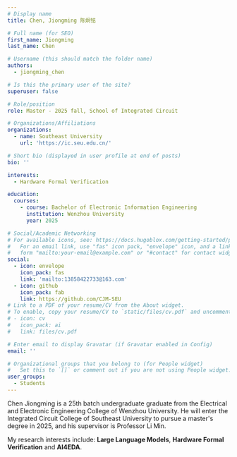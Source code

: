 ```yaml
---
# Display name
title: Chen, Jiongming 陈炯铭

# Full name (for SEO)
first_name: Jiongming
last_name: Chen

# Username (this should match the folder name)
authors:
  - jiongming_chen

# Is this the primary user of the site?
superuser: false

# Role/position
role: Master - 2025 fall, School of Integrated Circuit

# Organizations/Affiliations
organizations:
  - name: Southeast University
    url: 'https://ic.seu.edu.cn/'

# Short bio (displayed in user profile at end of posts)
bio: ''

interests:
  - Hardware Formal Verification

education:
  courses:
    - course: Bachelor of Electronic Information Engineering
      institution: Wenzhou University
      year: 2025

# Social/Academic Networking
# For available icons, see: https://docs.hugoblox.com/getting-started/page-builder/#icons
#   For an email link, use "fas" icon pack, "envelope" icon, and a link in the
#   form "mailto:your-email@example.com" or "#contact" for contact widget.
social:
  - icon: envelope
    icon_pack: fas
    link: 'mailto:13858422733@163.com'
  - icon: github
    icon_pack: fab
    link: https://github.com/CJM-SEU
# Link to a PDF of your resume/CV from the About widget.
# To enable, copy your resume/CV to `static/files/cv.pdf` and uncomment the lines below.
# - icon: cv
#   icon_pack: ai
#   link: files/cv.pdf

# Enter email to display Gravatar (if Gravatar enabled in Config)
email: ''

# Organizational groups that you belong to (for People widget)
#   Set this to `[]` or comment out if you are not using People widget.
user_groups:
  - Students
---
```


Chen Jiongming is a 25th batch undergraduate graduate from the Electrical and Electronic Engineering College of Wenzhou University. He will enter the Integrated Circuit College of Southeast University to pursue a master's degree in 2025, and his supervisor is Professor Li Min.

My research interests include: **Large Language Models**, **Hardware Formal Verification** and **AI4EDA**.